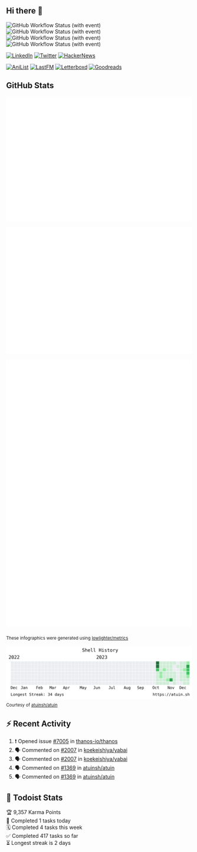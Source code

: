 ## Hi there 👋

![GitHub Workflow Status (with event)](https://img.shields.io/github/actions/workflow/status/PrayagS/PrayagS/metrics.yml?style=plastic&label=GitHub%20metrics)
![GitHub Workflow Status (with event)](https://img.shields.io/github/actions/workflow/status/PrayagS/PrayagS/shell-activity.yml?style=plastic&label=Shell%20activity%20graph)
![GitHub Workflow Status (with event)](https://img.shields.io/github/actions/workflow/status/PrayagS/PrayagS/github-recent-activity.yml?style=plastic&label=GitHub%20recent%20activity)
![GitHub Workflow Status (with event)](https://img.shields.io/github/actions/workflow/status/PrayagS/PrayagS/todoist.yml?style=plastic&label=Todoist%20activity)

[![LinkedIn](https://img.shields.io/badge/linkedin-%231E77B5.svg?&style=flat&logo=linkedin&logoColor=white)](https://linkedin.com/in/prayag-savsani)
[![Twitter](https://img.shields.io/badge/twitter-%2300acee.svg?&style=flat&logo=twitter&logoColor=white)](https://twitter.com/PrayagSavsani)
[![HackerNews](https://img.shields.io/hackernews/user-karma/PrayagS?style=flat&logo=ycombinator&logoColor=%23f0652f&labelColor=%23ffffff&color=%23f0652f)](https://news.ycombinator.com/user?id=PrayagS)

[![AniList](https://img.shields.io/badge/%20Prayagmatic-%2520?logo=anilist&logoColor=%2302A9FF&color=%23ffffff)](https://anilist.co/user/Prayagmatic/)
[![LastFM](https://img.shields.io/badge/%20PrayagS527-%2520?logo=lastdotfm&logoColor=%23ffffff&color=%23d51007)](https://www.last.fm/user/PrayagS527)
[![Letterboxd](https://img.shields.io/badge/%20Prayagmatic-%2520?logo=letterboxd&logoColor=%23202830&color=%23ffffff)](https://letterboxd.com/Prayagmatic/)
[![Goodreads](https://img.shields.io/badge/%20Prayagmatic-%2520?logo=goodreads&logoColor=%2375420e&color=%23e9e5cd)](https://www.goodreads.com/user/show/170988088-prayagmatic)

## GitHub Stats

![](./col1.metrics.svg)

![](./followup.metrics.svg)

![](./col2.metrics.svg)

<sub>These infographics were generated using [lowlighter/metrics](https://github.com/lowlighter/metrics)</sub>

![](./shell-activity-graph.png)
<sub>Courtesy of [atuinsh/atuin](https://github.com/atuinsh/atuin)</sub>

## :zap: Recent Activity

<!--START_SECTION:activity-->
1. ❗ Opened issue [#7005](https://github.com/thanos-io/thanos/issues/7005) in [thanos-io/thanos](https://github.com/thanos-io/thanos)
2. 🗣 Commented on [#2007](https://github.com/koekeishiya/yabai/issues/2007#issuecomment-1863023550) in [koekeishiya/yabai](https://github.com/koekeishiya/yabai)
3. 🗣 Commented on [#2007](https://github.com/koekeishiya/yabai/issues/2007#issuecomment-1857348956) in [koekeishiya/yabai](https://github.com/koekeishiya/yabai)
4. 🗣 Commented on [#1369](https://github.com/atuinsh/atuin/issues/1369#issuecomment-1840289259) in [atuinsh/atuin](https://github.com/atuinsh/atuin)
5. 🗣 Commented on [#1369](https://github.com/atuinsh/atuin/issues/1369#issuecomment-1806796326) in [atuinsh/atuin](https://github.com/atuinsh/atuin)
<!--END_SECTION:activity-->

## :memo: Todoist Stats

<!-- TODO-IST:START -->
🏆  9,357 Karma Points           
🌸  Completed 1 tasks today           
🗓  Completed 4 tasks this week           
✅  Completed 417 tasks so far           
⏳  Longest streak is 2 days
<!-- TODO-IST:END -->
